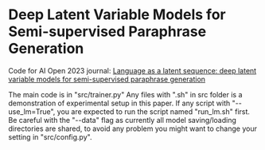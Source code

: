 # Deep Latent Variable Models for Semi-supervised Paraphrase Generation

Code for AI Open 2023 journal: [Language as a latent sequence: deep latent variable models for semi-supervised paraphrase generation](https://papers.ssrn.com/sol3/papers.cfm?abstract_id=4445277)

The main code is in "src/trainer.py"
Any files with ".sh" in src folder is a demonstration of experimental setup in this paper.
If any script with "--use_lm=True", you are expected to run the script named "run_lm.sh" first.
Be careful with the "--data" flag as currently all model saving/loading directories are shared, to avoid any problem you might want to change your setting in "src/config.py".

